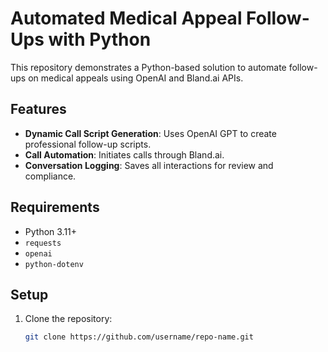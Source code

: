 # Automated Medical Appeal Follow-Ups with Python

This repository demonstrates a Python-based solution to automate follow-ups on medical appeals using OpenAI and Bland.ai APIs.

## Features
- **Dynamic Call Script Generation**: Uses OpenAI GPT to create professional follow-up scripts.
- **Call Automation**: Initiates calls through Bland.ai.
- **Conversation Logging**: Saves all interactions for review and compliance.

## Requirements
- Python 3.11+
- `requests`
- `openai`
- `python-dotenv`

## Setup
1. Clone the repository:
   ```bash
   git clone https://github.com/username/repo-name.git
